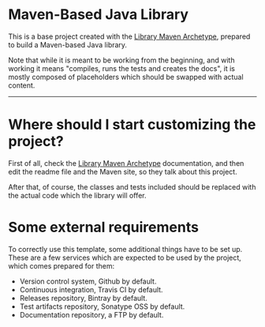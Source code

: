 # Maven-Based Java Library

This is a base project created with the [Library Maven Archetype][library-archetype], prepared to build a Maven-based Java library.

Note that while it is meant to be working from the beginning, and with working it means "compiles, runs the tests and creates the docs", it is mostly composed of placeholders which should be swapped with actual content.

---

# Where should I start customizing the project?

First of all, check the [Library Maven Archetype][library-archetype] documentation, and then edit the readme file and the Maven site, so they talk about this project.

After that, of course, the classes and tests included should be replaced with the actual code which the library will offer.

# Some external requirements

To correctly use this template, some additional things have to be set up. These are a few services which are expected to be used by the project, which comes prepared for them:

- Version control system, Github by default.
- Continuous integration, Travis CI by default.
- Releases repository, Bintray by default.
- Test artifacts repository, Sonatype OSS by default.
- Documentation repository, a FTP by default.

[library-archetype]: https://github.com/Bernardo-MG/library-maven-archetype